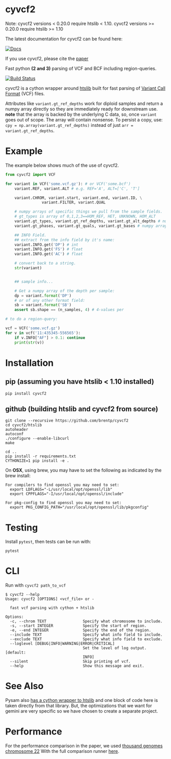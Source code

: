 cyvcf2
======

Note: cyvcf2 versions < 0.20.0 require htslib < 1.10. cyvcf2 versions >= 0.20.0 require htslib >= 1.10

<!-- ghp-import -p docs/build/html/ -->
The latest documentation for cyvcf2 can be found here:

[![Docs](https://img.shields.io/badge/docs-latest-blue.svg)](http://brentp.github.io/cyvcf2/)

If you use cyvcf2, please cite the [paper](https://academic.oup.com/bioinformatics/article/2971439/cyvcf2)


Fast python **(2 and 3)** parsing of VCF and BCF including region-queries.


[![Build Status](https://github.com/brentp/cyvcf2/workflows/Build/badge.svg)](https://github.com/brentp/cyvcf2/actions?query=workflow%3ABuild)

cyvcf2 is a cython wrapper around [htslib](https://github.com/samtools/htslib) built for fast parsing of [Variant Call Format](https://en.m.wikipedia.org/wiki/Variant_Call_Format) (VCF) files.

Attributes like `variant.gt_ref_depths` work for diploid samples and return a numpy array directly so they are immediately ready for downstream use.
**note** that the array is backed by the underlying C data, so, once `variant` goes out of scope. The array will contain nonsense.
To persist a copy, use: `cpy = np.array(variant.gt_ref_depths)` instead of just `arr = variant.gt_ref_depths`.

Example
=======

The example below shows much of the use of cyvcf2.

```Python
from cyvcf2 import VCF

for variant in VCF('some.vcf.gz'): # or VCF('some.bcf')
    variant.REF, variant.ALT # e.g. REF='A', ALT=['C', 'T']

    variant.CHROM, variant.start, variant.end, variant.ID, \
                variant.FILTER, variant.QUAL

    # numpy arrays of specific things we pull from the sample fields.
    # gt_types is array of 0,1,2,3==HOM_REF, HET, UNKNOWN, HOM_ALT
    variant.gt_types, variant.gt_ref_depths, variant.gt_alt_depths # numpy arrays
    variant.gt_phases, variant.gt_quals, variant.gt_bases # numpy array

    ## INFO Field.
    ## extract from the info field by it's name:
    variant.INFO.get('DP') # int
    variant.INFO.get('FS') # float
    variant.INFO.get('AC') # float

    # convert back to a string.
    str(variant)


    ## sample info...

    # Get a numpy array of the depth per sample:
    dp = variant.format('DP')
    # or of any other format field:
    sb = variant.format('SB')
    assert sb.shape == (n_samples, 4) # 4-values per

# to do a region-query:

vcf = VCF('some.vcf.gz')
for v in vcf('11:435345-556565'):
    if v.INFO["AF"] > 0.1: continue
    print(str(v))
```

Installation
============

## pip (assuming you have htslib < 1.10 installed)
```
pip install cyvcf2
```

## github (building htslib and cyvcf2 from source)

```
git clone --recursive https://github.com/brentp/cyvcf2
cd cyvcf2/htslib
autoheader
autoconf
./configure --enable-libcurl
make

cd ..
pip install -r requirements.txt
CYTHONIZE=1 pip install -e .
```

On **OSX**, using brew, you may have to set the following as indicated by the brew install:

```
For compilers to find openssl you may need to set:
  export LDFLAGS="-L/usr/local/opt/openssl/lib"
  export CPPFLAGS="-I/usr/local/opt/openssl/include"

For pkg-config to find openssl you may need to set:
  export PKG_CONFIG_PATH="/usr/local/opt/openssl/lib/pkgconfig"
```

Testing
=======

Install `pytest`, then tests can be run with:

```
pytest
```

CLI
=======
Run with `cyvcf2 path_to_vcf`

```
$ cyvcf2 --help
Usage: cyvcf2 [OPTIONS] <vcf_file> or -

  fast vcf parsing with cython + htslib

Options:
  -c, --chrom TEXT                Specify what chromosome to include.
  -s, --start INTEGER             Specify the start of region.
  -e, --end INTEGER               Specify the end of the region.
  --include TEXT                  Specify what info field to include.
  --exclude TEXT                  Specify what info field to exclude.
  --loglevel [DEBUG|INFO|WARNING|ERROR|CRITICAL]
                                  Set the level of log output.  [default:
                                  INFO]
  --silent                        Skip printing of vcf.
  --help                          Show this message and exit.
```


See Also
========

Pysam also [has a cython wrapper to htslib](https://github.com/pysam-developers/pysam/blob/master/pysam/libcbcf.pyx) and one block of code here is taken directly from that library. But, the optimizations that we want for gemini are very specific so we have chosen to create a separate project.

Performance
===========

For the performance comparison in the paper, we used [thousand genomes chromosome 22](ftp://ftp.1000genomes.ebi.ac.uk/vol1/ftp/release/20130502/ALL.chr22.phase3_shapeit2_mvncall_integrated_v5a.20130502.genotypes.vcf.gz)
With the full comparison runner [here](https://github.com/brentp/cyvcf2/blob/main/scripts/compare.sh).
